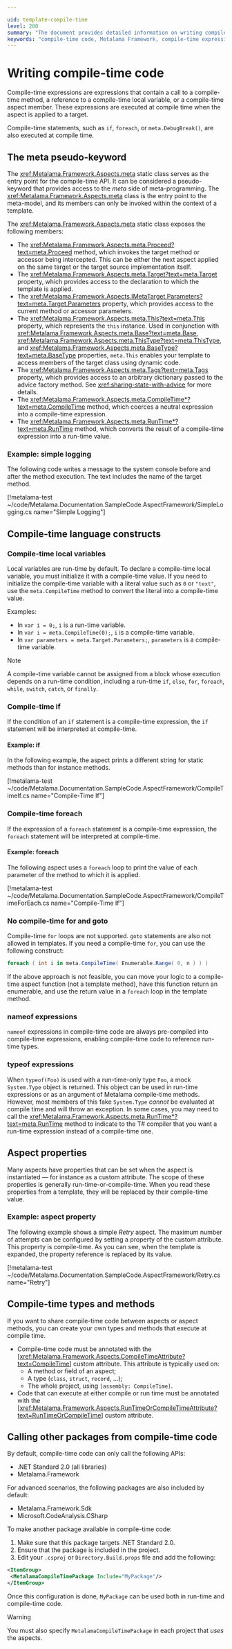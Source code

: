 ```yaml
---

uid: template-compile-time
level: 200
summary: "The document provides detailed information on writing compile-time code using the Metalama Framework. It explains compile-time expressions, statements, the 'meta' pseudo-keyword, and compile-time language constructs. It also covers aspect properties, compile-time types, methods, and how to call other packages from compile-time code. "
keywords: "compile-time code, Metalama Framework, compile-time expressions, meta pseudo-keyword, aspect properties, compile-time types, compile-time methods, compile-time variables, compile-time statements, compile-time constructs"
---
```


# Writing compile-time code

Compile-time expressions are expressions that contain a call to a compile-time method, a reference to a compile-time local variable, or a compile-time aspect member. These expressions are executed at compile time when the aspect is applied to a target.

Compile-time statements, such as `if`, `foreach`, or `meta.DebugBreak()`, are also executed at compile time.

## The meta pseudo-keyword

The <xref:Metalama.Framework.Aspects.meta> static class serves as the entry point for the compile-time API. It can be considered a pseudo-keyword that provides access to the _meta_ side of meta-programming. The <xref:Metalama.Framework.Aspects.meta> class is the entry point to the meta-model, and its members can only be invoked within the context of a template.

The <xref:Metalama.Framework.Aspects.meta> static class exposes the following members:

- The <xref:Metalama.Framework.Aspects.meta.Proceed?text=meta.Proceed> method, which invokes the target method or accessor being intercepted. This can be either the next aspect applied on the same target or the target source implementation itself.
- The <xref:Metalama.Framework.Aspects.meta.Target?text=meta.Target> property, which provides access to the declaration to which the template is applied.
- The <xref:Metalama.Framework.Aspects.IMetaTarget.Parameters?text=meta.Target.Parameters> property, which provides access to the current method or accessor parameters.
- The <xref:Metalama.Framework.Aspects.meta.This?text=meta.This> property, which represents the `this` instance. Used in conjunction with <xref:Metalama.Framework.Aspects.meta.Base?text=meta.Base>, <xref:Metalama.Framework.Aspects.meta.ThisType?text=meta.ThisType>, and <xref:Metalama.Framework.Aspects.meta.BaseType?text=meta.BaseType> properties, `meta.This` enables your template to access members of the target class using dynamic code.
- The <xref:Metalama.Framework.Aspects.meta.Tags?text=meta.Tags> property, which provides access to an arbitrary dictionary passed to the advice factory method. See <xref:sharing-state-with-advice> for more details.
- The <xref:Metalama.Framework.Aspects.meta.CompileTime*?text=meta.CompileTime> method, which coerces a neutral expression into a compile-time expression.
- The <xref:Metalama.Framework.Aspects.meta.RunTime*?text=meta.RunTime> method, which converts the result of a compile-time expression into a run-time value.

### Example: simple logging

The following code writes a message to the system console before and after the method execution. The text includes the name of the target method.

[!metalama-test ~/code/Metalama.Documentation.SampleCode.AspectFramework/SimpleLogging.cs name="Simple Logging"]

## Compile-time language constructs

### Compile-time local variables

Local variables are run-time by default. To declare a compile-time local variable, you must initialize it with a compile-time value. If you need to initialize the compile-time variable with a literal value such as `0` or `"text"`, use the `meta.CompileTime` method to convert the literal into a compile-time value.

Examples:

- In `var i = 0;`, `i` is a run-time variable.
- In `var i = meta.CompileTime(0);`, `i` is a compile-time variable.
- In `var parameters = meta.Target.Parameters;`, `parameters` is a compile-time variable.

> [!NOTE]
> A compile-time variable cannot be assigned from a block whose execution depends on a run-time condition, including a run-time `if`, `else`, `for`, `foreach`, `while`, `switch`, `catch`, or `finally`.

### Compile-time if

If the condition of an `if` statement is a compile-time expression, the `if` statement will be interpreted at compile-time.

#### Example: if

In the following example, the aspect prints a different string for static methods than for instance methods.

[!metalama-test ~/code/Metalama.Documentation.SampleCode.AspectFramework/CompileTimeIf.cs name="Compile-Time If"]

### Compile-time foreach

If the expression of a `foreach` statement is a compile-time expression, the `foreach` statement will be interpreted at compile-time.

#### Example: foreach

The following aspect uses a `foreach` loop to print the value of each parameter of the method to which it is applied.

[!metalama-test ~/code/Metalama.Documentation.SampleCode.AspectFramework/CompileTimeForEach.cs name="Compile-Time If"]

### No compile-time for and goto

Compile-time `for` loops are not supported. `goto` statements are also not allowed in templates. If you need a compile-time `for`, you can use the following construct:

```cs
foreach ( int i in meta.CompileTime( Enumerable.Range( 0, n ) ) )
```

If the above approach is not feasible, you can move your logic to a compile-time aspect function (not a template method), have this function return an enumerable, and use the return value in a `foreach` loop in the template method.

### nameof expressions

`nameof` expressions in compile-time code are always pre-compiled into compile-time expressions, enabling compile-time code to reference run-time types.

### typeof expressions

When `typeof(Foo)` is used with a run-time-only type `Foo`, a mock `System.Type` object is returned. This object can be used in run-time expressions or as an argument of Metalama compile-time methods. However, most members of this fake `System.Type` _cannot_ be evaluated at compile time and will throw an exception. In some cases, you may need to call the <xref:Metalama.Framework.Aspects.meta.RunTime*?text=meta.RunTime> method to indicate to the T# compiler that you want a run-time expression instead of a compile-time one.

## Aspect properties

Many aspects have properties that can be set when the aspect is instantiated &mdash; for instance as a custom attribute. The scope of these properties is generally run-time-or-compile-time. When you read these properties from a template, they will be replaced by their compile-time value.

### Example: aspect property

The following example shows a simple _Retry_ aspect. The maximum number of attempts can be configured by setting a property of the custom attribute. This property is compile-time. As you can see, when the template is expanded, the property reference is replaced by its value.

[!metalama-test  ~/code/Metalama.Documentation.SampleCode.AspectFramework/Retry.cs name="Retry"]

## Compile-time types and methods

If you want to share compile-time code between aspects or aspect methods, you can create your own types and methods that execute at compile time.

- Compile-time code must be annotated with the [<xref:Metalama.Framework.Aspects.CompileTimeAttribute?text=CompileTime>] custom attribute. This attribute is typically used on:
  - A method or field of an aspect;
  - A type (`class`, `struct`, `record`, ...);
  - The whole project, using `[assembly: CompileTime]`.
- Code that can execute at either compile or run time must be annotated with the [<xref:Metalama.Framework.Aspects.RunTimeOrCompileTimeAttribute?text=RunTimeOrCompileTime>] custom attribute.

## Calling other packages from compile-time code

By default, compile-time code can only call the following APIs:

- .NET Standard 2.0 (all libraries)
- Metalama.Framework

For advanced scenarios, the following packages are also included by default:

- Metalama.Framework.Sdk
- Microsoft.CodeAnalysis.CSharp

To make another package available in compile-time code:

1. Make sure that this package targets .NET Standard 2.0.
2. Ensure that the package is included in the project.
3. Edit your `.csproj` or `Directory.Build.props` file and add the following:

```xml
<ItemGroup>
 <MetalamaCompileTimePackage Include="MyPackage"/>
</ItemGroup>
```

Once this configuration is done, `MyPackage` can be used both in run-time and compile-time code.

> [!WARNING]
> You must also specify `MetalamaCompileTimePackage` in each project that _uses_ the aspects.


